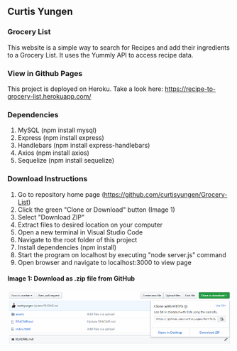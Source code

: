 ## Curtis Yungen
### Grocery List

This website is a simple way to search for Recipes and add their ingredients to a Grocery List.
It uses the Yummly API to access recipe data.

### View in Github Pages
This project is deployed on Heroku. Take a look here: https://recipe-to-grocery-list.herokuapp.com/

### Dependencies

1. MySQL (npm install mysql)
2. Express (npm install express)
3. Handlebars (npm install express-handlebars)
4. Axios (npm install axios)
5. Sequelize (npm install sequelize)

### Download Instructions

1) Go to repository home page (https://github.com/curtisyungen/Grocery-List)
2) Click the green "Clone or Download" button (Image 1) 
3) Select "Download ZIP"
4) Extract files to desired location on your computer
5) Open a new terminal in Visual Studio Code
6) Navigate to the root folder of this project
7) Install dependencies (npm install)
8) Start the program on localhost by executing "node server.js" command
9) Open browser and navigate to localhost:3000 to view page

#### Image 1: Download as .zip file from GitHub

![Download Instructions](/assets/images/download-instructions.png)
